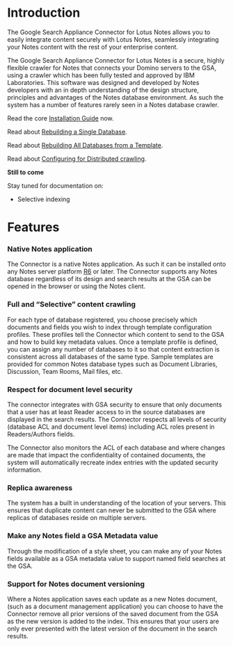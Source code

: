 # Introduction #
The Google Search Appliance Connector for Lotus Notes allows you to easily integrate content securely with Lotus Notes, seamlessly integrating your Notes content with the rest of your enterprise content.

The Google Search Appliance Connector for Lotus Notes is a secure, highly flexible crawler for Notes that connects your Domino servers to the GSA, using a crawler which has been fully tested and approved by IBM Laboratories. This software was designed and developed by Notes developers with an in depth understanding of the design structure, principles and advantages of the Notes database environment. As such the system has a number of features rarely seen in a Notes database crawler.

Read the core [Installation Guide](InstallationGuide.md) now.

Read about [Rebuilding a Single Database](Rebuild_single_database.md).

Read about [Rebuilding All Databases from a Template](Rebuilding_databases.md).

Read about [Configuring for Distributed crawling](Distributed_Crawl.md).

**Still to come**

Stay tuned for documentation on:
  * Selective indexing

# Features #
### Native Notes application ###
The Connector is a native Notes application. As such it can be installed onto any Notes server platform [R6](https://code.google.com/p/google-enterprise-connector-notes/source/detail?r=6) or later. The Connector supports any Notes database regardless of its design and search results at the GSA can be opened in the browser or using the Notes client.

### Full and “Selective” content crawling ###
For each type of database registered, you choose precisely which documents and fields you wish to index through template configuration profiles. These profiles tell the Connector which content to send to the GSA and how to build key metadata values. Once a template profile is defined, you can assign any number of databases to it so that content extraction is consistent across all databases of the same type. Sample templates are provided for common Notes database types such as Document Libraries, Discussion, Team Rooms, Mail files, etc.

### Respect for document level security ###
The connector integrates with GSA security to ensure that only documents that a user has at least Reader access to in the source databases are displayed in the search results. The Connector respects all levels of security (database ACL and document level items) including ACL roles present in Readers/Authors fields.

The Connector also monitors the ACL of each database and where changes are made that impact the confidentiality of contained documents, the system will automatically recreate index entries with the updated security information.

### Replica awareness ###
The system has a built in understanding of the location of your servers. This ensures that duplicate content can never be submitted to the GSA where replicas of databases reside on multiple servers.

### Make any Notes field a GSA Metadata value ###
Through the modification of a style sheet, you can make any of your Notes fields available as a GSA metadata value to support named field searches at the GSA.

### Support for Notes document versioning ###
Where a Notes application saves each update as a new Notes document, (such as a document management application) you can choose to have the Connector remove all prior versions of the saved document from the GSA as the new version is added to the index. This ensures that your users are only ever presented with the latest version of the document in the search results.
